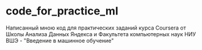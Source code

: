 # code_for_practice_ml
Написанный мною код для практических заданий курса Coursera от Школы Анализа Данных Яндекса и Факультета компьютерных наук НИУ ВШЭ - "Введение в машинное обучение"
